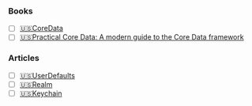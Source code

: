 ### Books
- [ ] [🇺🇸CoreData](https://www.kodeco.com/books/core-data-by-tutorials)
- [ ] [🇺🇸Practical Core Data: A modern guide to the Core Data framework](https://donnywals.gumroad.com/l/practical-core-data)

### Articles
- [ ] [🇺🇸UserDefaults](https://cocoacasts.com/ud-1-how-to-use-user-defaults-in-swift)
- [ ] [🇺🇸Realm](https://www.mongodb.com/docs/realm/sdk/swift/)
- [ ] [🇺🇸Keychain](https://swiftsenpai.com/development/persist-data-using-keychain/)
